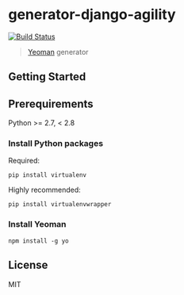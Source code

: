 # generator-django-agility 
[![Build Status](https://secure.travis-ci.org/sobolevn/generator-django-agility.png?branch=master)](https://travis-ci.org/sobolevn/generator-django-agility)

> [Yeoman](http://yeoman.io) generator


## Getting Started

## Prerequirements

Python >= 2.7, < 2.8

### Install Python packages

Required:

```
pip install virtualenv
```

Highly recommended:

```
pip install virtualenvwrapper
```

### Install Yeoman

```
npm install -g yo
```

## License

MIT
